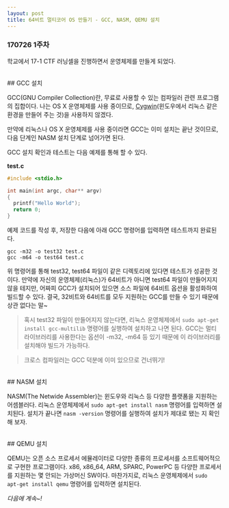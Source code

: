 ```yaml
---
layout: post
title: 64비트 멀티코어 OS 만들기 - GCC, NASM, QEMU 설치
---
```


### 170726 1주차

학교에서 17-1 CTF 러닝셀을 진행하면서 운영체제를 만들게 되었다.

<br>
## GCC 설치

GCC(GNU Compiler Collection)란, 무료로 사용할 수 있는 컴파일러 관련 프로그램의 집합이다. 나는 OS X 운영체제를 사용 중이므로, [Cygwin](https://www.cygwin.com/)(윈도우에서 리눅스 같은 환경을 만들어 주는 것)을 사용하지 않겠다.

만약에 리눅스나 OS X 운영체제를 사용 중이라면 GCC는 이미 설치는 끝난 것이므로, 다음 단계인 NASM 설치 단계로 넘어가면 된다.

GCC 설치 확인과 테스트는 다음 예제를 통해 할 수 있다.

**test.c**

```c
#include <stdio.h>

int main(int argc, char** argv)
{
  printf("Hello World");
  return 0;
}
```

예제 코드를 작성 후, 저장한 다음에 아래 GCC 명령어를 입력하면 테스트까지 완료된다.

`gcc -m32 -o test32 test.c`<br>
`gcc -m64 -o test64 test.c`<br>

위 명령어를 통해 test32, test64 파일이 같은 디렉토리에 있다면 테스트가 성공한 것이다. 만약에 자신의 운영체제(리눅스)가 64비트가 아니면 test64 파일이 만들어지지 않을 테지만, 어짜피 GCC가 설치되어 있으면 소스 파일에 64비트 옵션을 활성화하여 빌드할 수 있다. 결국, 32비트와 64비트를 모두 지원하는 GCC를 만들 수 있기 때문에 상관 없다는 말~


> 혹시 test32 파일이 만들어지지 않는다면, 리눅스 운영체제에서 `sudo apt-get install gcc-multilib` 명령어를 실행하여 설치하고 나면 된다. GCC는 멀티 라이브러리를 사용한다는 옵션이 -m32, -m64 등 있기 때문에 이 라이브러리를 설치해야 빌드가 가능하다.

> 크로스 컴파일러는 GCC 덕분에 이미 있으므로 건너뛰기!

<br>
## NASM 설치

NASM(The Netwide Assembler)는 윈도우와 리눅스 등 다양한 플랫폼을 지원하는 어셈블러다. 리눅스 운영체제에서 `sudo apt-get install nasm` 명령어를 입력하면 설치된다. 설치가 끝나면 `nasm -version` 명령어를 실행하여 설치가 제대로 됐는 지 확인해 보자.

<br>
## QEMU 설치

QEMU는 오픈 소스 프로세서 에뮬레이터로 다양한 종류의 프로세서를 소프트웨어적으로 구현한 프로그램이다. x86, x86_64, ARM, SPARC, PowerPC 등 다양한 프로세서를 지원하는 몇 안되는 가상머신 SW이다. 마찬가지로, 리눅스 운영체제에서 `sudo apt-get install qemu` 명령어를 입력하면 설치된다.

*다음에 계속~!*
